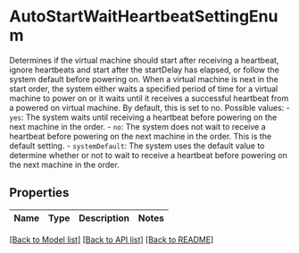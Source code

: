 # AutoStartWaitHeartbeatSettingEnum

Determines if the virtual machine should start after receiving a heartbeat, ignore heartbeats and start after the startDelay has elapsed, or follow the system default before powering on.  When a virtual machine is next in the start order, the system either waits a specified period of time for a virtual machine to power on or it waits until it receives a successful heartbeat from a powered on virtual machine. By default, this is set to no.  Possible values: - `yes`: The system waits until receiving a heartbeat before powering on the next   machine in the order. - `no`: The system does not wait to receive a heartbeat before powering on the next   machine in the order.      This is the default setting. - `systemDefault`: The system uses the default value to determine whether or not to wait to   receive a heartbeat before powering on the next machine in the order. 

## Properties
Name | Type | Description | Notes
------------ | ------------- | ------------- | -------------

[[Back to Model list]](../README.md#documentation-for-models) [[Back to API list]](../README.md#documentation-for-api-endpoints) [[Back to README]](../README.md)


